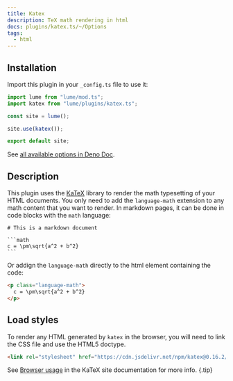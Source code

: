 ```yaml
---
title: Katex
description: TeX math rendering in html
docs: plugins/katex.ts/~/Options
tags:
  - html
---
```


## Installation

Import this plugin in your `_config.ts` file to use it:

```js
import lume from "lume/mod.ts";
import katex from "lume/plugins/katex.ts";

const site = lume();

site.use(katex());

export default site;
```

See
[all available options in Deno Doc](https://doc.deno.land/https/deno.land/x/lume/plugins/katex.ts/~/Options).

## Description

This plugin uses the [KaTeX](https://katex.org/) library to render the math
typesetting of your HTML documents. You only need to add the `language-math`
extension to any math content that you want to render. In markdown pages, it can
be done in code blocks with the `math` language:

<pre><code class="language-md hljs"># This is a markdown document

```math
c = \pm\sqrt{a^2 + b^2}
```
</pre></code>

Or addign the `language-math` directly to the html element containing the code:

```html
<p class="language-math">
  c = \pm\sqrt{a^2 + b^2}
</p>
```

## Load styles

To render any HTML generated by `katex` in the browser, you will need to link
the CSS file and use the HTML5 doctype.

```html
<link rel="stylesheet" href="https://cdn.jsdelivr.net/npm/katex@0.16.2/dist/katex.css">
```

See [Browser usage](https://katex.org/docs/browser.html) in the KaTeX site
documentation for more info. {.tip}
